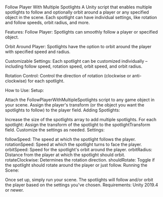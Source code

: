 Follow Player With Multiple Spotlights
A Unity script that enables multiple spotlights to follow and optionally orbit around a player or any specified object in the scene. Each spotlight can have individual settings, like rotation and follow speeds, orbit radius, and more.

Features:
Follow Player: Spotlights can smoothly follow a player or specified object.

Orbit Around Player: Spotlights have the option to orbit around the player with specified speed and radius.

Customizable Settings: Each spotlight can be customized individually – including follow speed, rotation speed, orbit speed, and orbit radius.

Rotation Control: Control the direction of rotation (clockwise or anti-clockwise) for each spotlight.

How to Use:
Setup:

Attach the FollowPlayerWithMultipleSpotlights script to any game object in your scene.
Assign the player's transform (or the object you want the spotlights to follow) to the player field.
Adding Spotlights:

Increase the size of the spotlights array to add multiple spotlights.
For each spotlight:
Assign the transform of the spotlight to the spotlightTransform field.
Customize the settings as needed.
Settings:

followSpeed: The speed at which the spotlight follows the player.
rotationSpeed: Speed at which the spotlight turns to face the player.
orbitSpeed: Speed for the spotlight's orbit around the player.
orbitRadius: Distance from the player at which the spotlight should orbit.
rotateClockwise: Determines the rotation direction.
shouldRotate: Toggle if the spotlight should rotate around the player or just follow.
Running the Scene:

Once set up, simply run your scene. The spotlights will follow and/or orbit the player based on the settings you've chosen.
Requirements:
Unity 2019.4 or newer.
